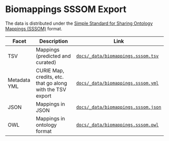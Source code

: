 # Biomappings SSSOM Export

The data is distributed under the [Simple Standard for Sharing Ontology Mappings
(SSSOM)](https://github.com/mapping-commons/sssom) format.

| Facet        | Description                                                | Link                                                                                                                                   |
|--------------|------------------------------------------------------------|----------------------------------------------------------------------------------------------------------------------------------------|
| TSV          | Mappings (predicted and curated)                           | [`docs/_data/biomappings.sssom.tsv`](https://github.com/biopragmatics/biomappings/raw/master/docs/_data/sssom/biomappings.sssom.tsv)   |
| Metadata YML | CURIE Map, credits, etc. that go along with the TSV export | [`docs/_data/biomappings.sssom.yml`](https://github.com/biopragmatics/biomappings/raw/master/docs/_data/sssom/biomappings.sssom.yml)   |
| JSON         | Mappings in JSON                                           | [`docs/_data/biomappings.sssom.json`](https://github.com/biopragmatics/biomappings/raw/master/docs/_data/sssom/biomappings.sssom.json) |
| OWL          | Mappings in ontology format                                | [`docs/_data/biomappings.sssom.owl`](https://github.com/biopragmatics/biomappings/raw/master/docs/_data/sssom/biomappings.sssom.owl)   |
